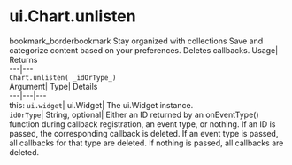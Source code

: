  
#  ui.Chart.unlisten 
bookmark_borderbookmark Stay organized with collections  Save and categorize content based on your preferences.
Deletes callbacks. 
Usage| Returns  
---|---  
`Chart.unlisten( _idOrType_)`  
Argument|  Type| Details  
---|---|---  
this: `ui.widget`| ui.Widget| The ui.Widget instance.  
`idOrType`| String, optional| Either an ID returned by an onEventType() function during callback registration, an event type, or nothing. If an ID is passed, the corresponding callback is deleted. If an event type is passed, all callbacks for that type are deleted. If nothing is passed, all callbacks are deleted.  
